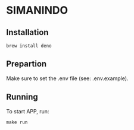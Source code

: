 # SIMANINDO

## Installation

`brew install deno`

## Prepartion

Make sure to set the .env file (see: .env.example).

## Running

To start APP, run:

`make run`